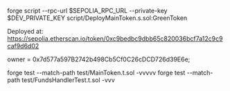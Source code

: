 forge script --rpc-url $SEPOLIA_RPC_URL --private-key $DEV_PRIVATE_KEY script/DeployMainToken.s.sol:GreenToken

Deployed at: https://sepolia.etherscan.io/token/0xc9bedbc9dbb65c820036bcf7a12c9c9caf9d6d02

owner = 0x7d577a597B2742b498Cb5Cf0C26cDCD726d39E6e;

forge test --match-path test/MainToken.t.sol -vvvvv
forge test --match-path test/FundsHandlerTest.t.sol -vvv
